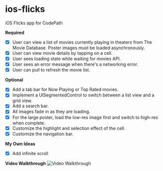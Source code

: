 # ios-flicks
iOS Flicks app for CodePath

__Required__
- [x] User can view a list of movies currently playing in theaters from The Movie Database. Poster images must be loaded asynchronously.
- [x] User can view movie details by tapping on a cell.
- [x] User sees loading state while waiting for movies API.
- [x] User sees an error message when there's a networking error.
- [x] User can pull to refresh the movie list.

__Optional__
- [x] Add a tab bar for Now Playing or Top Rated movies.
- [x] Implement a UISegmentedControl to switch between a list view and a grid view.
- [x] Add a search bar.
- [x] All images fade in as they are loading.
- [x] For the large poster, load the low-res image first and switch to high-res when complete.
- [x] Customize the highlight and selection effect of the cell.
- [x] Customize the navigation bar.

__My Own Ideas__
- [x] Add infinite scroll

__Video Walkthrough__
![Video Walkthrough](flicks.gif)
